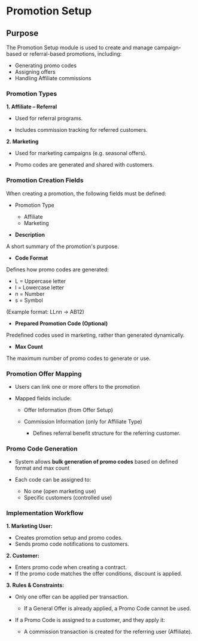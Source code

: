 # Promotion Setup

## Purpose

The Promotion Setup module is used to create and manage campaign-based or referral-based promotions, including:

  - Generating promo codes
  - Assigning offers
  - Handling Affiliate commissions

### Promotion Types

**1. Affiliate – Referral**

  - Used for referral programs.

  - Includes commission tracking for referred customers.

**2. Marketing**

  - Used for marketing campaigns (e.g. seasonal offers).

  - Promo codes are generated and shared with customers.

### Promotion Creation Fields

When creating a promotion, the following fields must be defined:

  - Promotion Type
    - Affiliate
    - Marketing

  - **Description**

A short summary of the promotion's purpose.

  - **Code Format**

Defines how promo codes are generated:

  - L = Uppercase letter
  - l = Lowercase letter
  - n = Number
  - s = Symbol

(Example format: LLnn → AB12)

  - **Prepared Promotion Code (Optional)**

Predefined codes used in marketing, rather than generated dynamically.

  - **Max Count**

The maximum number of promo codes to generate or use.

### Promotion Offer Mapping

  - Users can link one or more offers to the promotion

  - Mapped fields include:
    - Offer Information (from Offer Setup)
    - Commission Information (only for Affiliate Type)

      - Defines referral benefit structure for the referring customer.

### Promo Code Generation

  - System allows **bulk generation of promo codes** based on defined format and max count

  - Each code can be assigned to:
    - No one (open marketing use)
    - Specific customers (controlled use)

### Implementation Workflow

**1. Marketing User:**

  - Creates promotion setup and promo codes.
  - Sends promo code notifications to customers.

**2. Customer:**

  - Enters promo code when creating a contract.
  - If the promo code matches the offer conditions, discount is applied.

**3. Rules & Constraints:**

  - Only one offer can be applied per transaction.
    - If a General Offer is already applied, a Promo Code cannot be used.

  - If a Promo Code is assigned to a customer, and they apply it:
    - A commission transaction is created for the referring user (Affiliate).